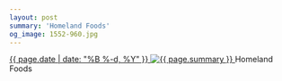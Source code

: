 ```yaml
---
layout: post
summary: 'Homeland Foods'
og_image: 1552-960.jpg
---
```


<p>
 <time>
  <a href="/1552">
   {{ page.date | date: "%B %-d, %Y" }}
  </a>
 </time>
 <a href="/1552">
  <img alt="{{ page.summary }}" sizes="(min-width: 700px) 50vw, calc(100vw - 2rem)" src="{{ site.assets_url }}/1552-480.jpg" srcset="{{ site.assets_url }}/1552-240.jpg 240w, {{ site.assets_url }}/1552-480.jpg 480w, {{ site.assets_url }}/1552-720.jpg 720w, {{ site.assets_url }}/1552-960.jpg 960w"/>
 </a>
 <span>
  Homeland Foods
 </span>
</p>
